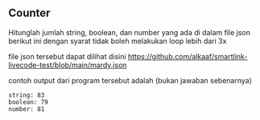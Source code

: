 ## Counter
Hitunglah jumlah string, boolean, dan number yang ada di dalam file json berikut ini dengan syarat tidak boleh melakukan loop lebih dari 3x

file json tersebut dapat dilihat disini https://github.com/alkaaf/smartlink-livecode-test/blob/main/mardy.json

contoh output dari program tersebut adalah (bukan jawaban sebenarnya)

    string: 83
    boolean: 79
    number: 81

